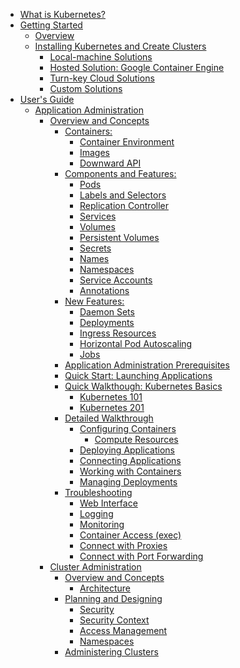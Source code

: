 
* [What is Kubernetes?]()
* [Getting Started]()
  * [Overview]()
  * [Installing Kubernetes and Create Clusters]()
    * [Local-machine Solutions]()
    * [Hosted Solution: Google Container Engine]()
    * [Turn-key Cloud Solutions]()
    * [Custom Solutions]()
* [User's Guide]()
  * [Application Administration]()
    * [Overview and Concepts]()
      * [Containers:]()
        * [Container Environment]()
        * [Images]()
        * [Downward API]()
      * [Components and Features:]()
        * [Pods](pods.md)
        * [Labels and Selectors]()
        * [Replication Controller]()
        * [Services]()
        * [Volumes]()
        * [Persistent Volumes]()
        * [Secrets]()
        * [Names]()
        * [Namespaces]()
        * [Service Accounts]()
        * [Annotations]()
      * [New Features:]()
        * [Daemon Sets]()
        * [Deployments]()
        * [Ingress Resources]()
        * [Horizontal Pod Autoscaling]()
        * [Jobs]()
      * [Application Administration Prerequisites]()
      * [Quick Start: Launching Applications]()
      * [Quick Walkthough: Kubernetes Basics]()
        * [Kubernetes 101]()
        * [Kubernetes 201]()
      * [Detailed Walkthrough]()
        * [Configuring Containers]()
          * [Compute Resources]()
        * [Deploying Applications]()
        * [Connecting Applications]()
        * [Working with Containers]()
        * [Managing Deployments]()
      * [Troubleshooting]()
        * [Web Interface]()
        * [Logging]()
        * [Monitoring]()
        * [Container Access (exec)]()
        * [Connect with Proxies]()
        * [Connect with Port Forwarding]()
    * [Cluster Administration]()
      * [Overview and Concepts]()
        * [Architecture]()
      * [Planning and Designing]()
        * [Security]()
        * [Security Context]()
        * [Access Management]()
        * [Namespaces]()
      * [Administering Clusters]()

